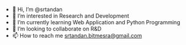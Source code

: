 - 👋 Hi, I’m @srtandan
- 👀 I’m interested in Research and Development 
- 🌱 I’m currently learning Web Application and Python Programming
- 💞️ I’m looking to collaborate on R&D 
- 📫 How to reach me srtandan.bitmesra@gmail.com

<!---
srtandan/srtandan is a ✨ special ✨ repository because its `README.md` (this file) appears on your GitHub profile.
You can click the Preview link to take a look at your changes.
--->
